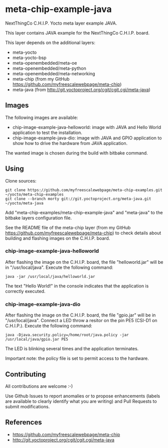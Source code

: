 meta-chip-example-java
==

NextThingCo C.H.I.P. Yocto meta layer example JAVA.

This layer contains JAVA example for the NextThingCo C.H.I.P. board.

This layer depends on the additional layers:
* meta-yocto
* meta-yocto-bsp
* meta-openembedded/meta-oe
* meta-openembedded/meta-python
* meta-openembedded/meta-networking
* meta-chip (from my GitHub https://github.com/myfreescalewebpage/meta-chip)
* meta-java (from http://git.yoctoproject.org/cgit/cgit.cgi/meta-java)


Images
--

The following images are available:
* chip-image-example-java-helloworld: image with JAVA and Hello World application to test the installation.
* chip-image-example-java-dio: image with JAVA and GPIO application to show how to drive the hardware from JAVA application.

The wanted image is chosen during the build with bitbake command.


Using
--

Clone sources:

	git clone https://github.com/myfreescalewebpage/meta-chip-examples.git ~/yocto/meta-chip-examples
	git clone --branch morty git://git.yoctoproject.org/meta-java.git ~/yocto/meta-java

Add "meta-chip-examples/meta-chip-example-java" and "meta-java" to the bitbake layers configuration file.

See the README file of the meta-chip layer (from my GitHub https://github.com/myfreescalewebpage/meta-chip) to check details about building and flashing images on the C.H.I.P. board.

### chip-image-example-java-helloworld

After flashing the image on the C.H.I.P. board, the file "helloworld.jar" will be in "/usr/local/java". Execute the following command:

	java -jar /usr/local/java/helloworld.jar

The text "Hello World!" in the console indicates that the application is correctly executed.

### chip-image-example-java-dio

After flashing the image on the C.H.I.P. board, the file "gpio.jar" will be in "/usr/local/java". Connect a LED throw a resitor on the pin PE5 (CSI-D1 on C.H.I.P.). Execute the following command:

	java -Djava.security.policy=/home/root/java.policy -jar /usr/local/java/gpio.jar PE5

The LED is blinking several times and the application terminates.

Important note: the policy file is set to permit access to the hardware.


Contributing
--

All contributions are welcome :-)

Use Github Issues to report anomalies or to propose enhancements (labels are available to clearly identify what you are writing) and Pull Requests to submit modifications.


References
--

* https://github.com/myfreescalewebpage/meta-chip
* http://git.yoctoproject.org/cgit/cgit.cgi/meta-java
